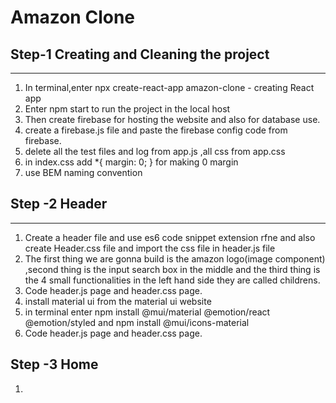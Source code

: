 # Amazon Clone

## Step-1 Creating and Cleaning the project

---

1.  In terminal,enter npx create-react-app amazon-clone - creating React app
2.  Enter npm start to run the project in the local host
3.  Then create firebase for hosting the website and also for database use.
4.  create a firebase.js file and paste the firebase config code from firebase.
5.  delete all the test files and log from app.js ,all css from app.css
6.  in index.css add
    \*{
    margin: 0;
    }
    for making 0 margin
7.  use BEM naming convention

## Step -2 Header

---

1. Create a header file and use es6 code snippet extension rfne and also create Header.css file and import the css file in header.js file
2. The first thing we are gonna build is the amazon logo(image component) ,second thing is the input search box in the middle and the third thing is the 4 small functionalities in the left hand side they are called childrens.
3. Code header.js page and header.css page.
4. install material ui from the material ui website
5. in terminal enter npm install @mui/material @emotion/react @emotion/styled and npm install @mui/icons-material
6. Code header.js page and header.css page.

## Step -3 Home

1.
